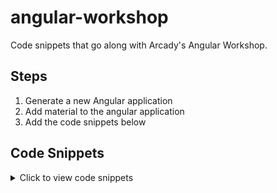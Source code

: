 # angular-workshop
Code snippets that go along with Arcady's Angular Workshop.

## Steps
1. Generate a new Angular application
2. Add material to the angular application
3. Add the code snippets below

## Code Snippets

<details><summary>Click to view code snippets</summary>
<p>

## app.component.html

```html
<mat-toolbar>
  <span>Recipeace | Vrede in de keuken</span>
</mat-toolbar>
<div class="content">
  <!-- add code here -->
</div>
```

## app.component.css

```css
.content {
  display: flex;
  align-items: center;
  justify-content: center;
  padding-top: 30px;
}
```

</p>
</details>
